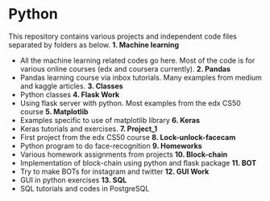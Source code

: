 # Python
This repository contains various projects and independent code files separated by folders as below.
**1. Machine learning**
- All the machine learning related codes go here. Most of the code is for various online courses (edx and coursera currently).
**2. Pandas**
- Pandas learning course via inbox tutorials. Many examples from medium and kaggle articles.
**3. Classes**
- Python classes
**4. Flask Work**
- Using flask server with python. Most examples from the edx CS50 course
**5. Matplotlib**
- Examples specific to use of matplotlib library
**6. Keras**
- Keras tutorials and exercises.
**7. Project_1**
- First project from the edx CS50 course
**8. Lock-unlock-facecam**
- Python program to do face-recognition
**9. Homeworks**
- Various homework assignments from projects
**10. Block-chain**
- Implementation of block-chain using python and flask package
**11. BOT**
- Try to make BOTs for instagram and twitter
**12. GUI Work**
- GUI in python exercises
**13. SQL**
- SQL tutorials and codes in PostgreSQL

